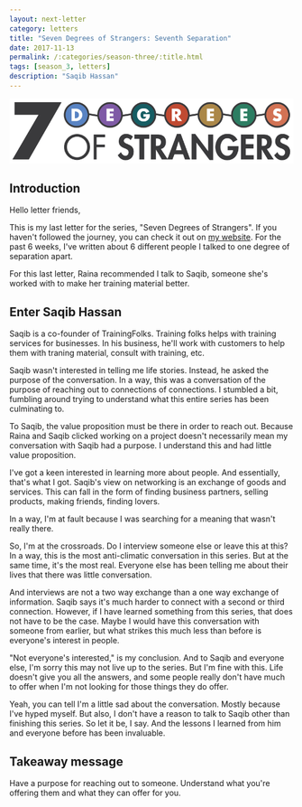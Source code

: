 ```yaml
---
layout: next-letter
category: letters
title: "Seven Degrees of Strangers: Seventh Separation"
date: 2017-11-13
permalink: /:categories/season-three/:title.html
tags: [season_3, letters]
description: "Saqib Hassan"
---
```


<img src="https://github.com/jermspeaks/jermspeaks.github.io/blob/master/assets/images/7_Degrees_Of_Strangers_Letterhead.png?raw=true" alt="7 Degrees of Strangers Letterhead" width="600" />

## Introduction

Hello letter friends,

This is my last letter for the series, "Seven Degrees of Strangers". If you haven't followed the journey, you can check it out on [my website](). For the past 6 weeks, I've written about 6 different people I talked to one degree of separation apart.

For this last letter, Raina recommended I talk to Saqib, someone she's worked with to make her training material better.

## Enter Saqib Hassan

Saqib is a co-founder of TrainingFolks. Training folks helps with training services for businesses. In his business, he'll work with customers to help them with traning material, consult with training, etc.

Saqib wasn't interested in telling me life stories. Instead, he asked the purpose of the conversation. In a way, this was a conversation of the purpose of reaching out to connections of connections. I stumbled a bit, fumbling around trying to understand what this entire series has been culminating to.

To Saqib, the value proposition must be there in order to reach out. Because Raina and Saqib clicked working on a project doesn't necessarily mean my conversation with Saqib had a purpose. I understand this and had little value proposition. 

I've got a keen interested in learning more about people. And essentially, that's what I got. Saqib's view on networking is an exchange of goods and services. This can fall in the form of finding business partners, selling products, making friends, finding lovers. 

In a way, I'm at fault because I was searching for a meaning that wasn't really there.

So, I'm at the crossroads. Do I interview someone else or leave this at this? In a way, this is the most anti-climatic conversation in this series. But at the same time, it's the most real. Everyone else has been telling me about their lives that there was little conversation. 

And interviews are not a two way exchange than a one way exchange of information. Saqib says it's much harder to connect with a second or third connection. However, if I have learned something from this series, that does not have to be the case. Maybe I would have this conversation with someone from earlier, but what strikes this much less than before is everyone's interest in people.

"Not everyone's interested," is my conclusion. And to Saqib and everyone else, I'm sorry this may not live up to the series. But I'm fine with this. Life doesn't give you all the answers, and some people really don't have much to offer when I'm not looking for those things they do offer. 

Yeah, you can tell I'm a little sad about the conversation. Mostly because I've hyped myself. But also, I don't have a reason to talk to Saqib other than finishing this series. So let it be, I say. And the lessons I learned from him and everyone before has been invaluable. 

## Takeaway message

Have a purpose for reaching out to someone. Understand what you're offering them and what they can offer for you.